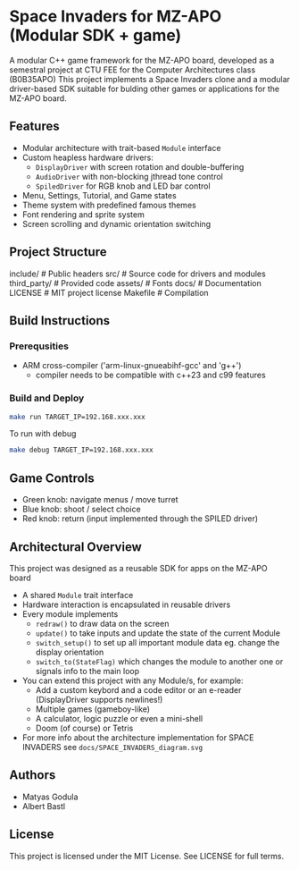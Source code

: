 # Space Invaders for MZ-APO (Modular SDK + game)

A modular C++ game framework for the MZ-APO board, developed as a semestral project at CTU FEE for the Computer Architectures class (B0B35APO)
This project implements a Space Invaders clone and a modular driver-based SDK suitable for bulding other games or applications for the MZ-APO board.


## Features

- Modular architecture with trait-based `Module` interface
- Custom heapless hardware drivers:
    - `DisplayDriver` with screen rotation and double-buffering
    - `AudioDriver` with non-blocking jthread tone control
    - `SpiledDriver` for RGB knob and LED bar control
- Menu, Settings, Tutorial, and Game states
- Theme system with predefined famous themes
- Font rendering and sprite system
- Screen scrolling and dynamic orientation switching


## Project Structure

include/ # Public headers
src/ # Source code for drivers and modules
third_party/ # Provided code
assets/ # Fonts
docs/ # Documentation
LICENSE # MIT project license
Makefile # Compilation


## Build Instructions

### Prerequsities
- ARM cross-compiler ('arm-linux-gnueabihf-gcc' and 'g++')
    - compiler needs to be compatible with c++23 and c99 features

### Build and Deploy
```bash
make run TARGET_IP=192.168.xxx.xxx
```

To run with debug
```bash
make debug TARGET_IP=192.168.xxx.xxx
```


## Game Controls

- Green knob: navigate menus / move turret
- Blue knob: shoot / select choice
- Red knob: return
(input implemented through the SPILED driver)


## Architectural Overview

This project was designed as a reusable SDK for apps on the MZ-APO board
- A shared `Module` trait interface
- Hardware interaction is encapsulated in reusable drivers
- Every module implements 
    - `redraw()` to draw data on the screen
    - `update()` to take inputs and update the state of the current Module
    - `switch_setup()` to set up all important module data eg. change the display orientation
    - `switch_to(StateFlag)` which changes the module to another one or signals info to the main loop
- You can extend this project with any Module/s, for example:
    - Add a custom keybord and a code editor or an e-reader (DisplayDriver supports newlines!)
    - Multiple games (gameboy-like)
    - A calculator, logic puzzle or even a mini-shell
    - Doom (of course) or Tetris
- For more info about the architecture implementation for SPACE INVADERS see `docs/SPACE_INVADERS_diagram.svg`


## Authors

- Matyas Godula
- Albert Bastl


## License

This project is licensed under the MIT License. See LICENSE for full terms.